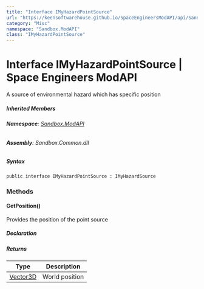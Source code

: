 ```yaml
---
title: "Interface IMyHazardPointSource"
url: "https://keensoftwarehouse.github.io/SpaceEngineersModAPI/api/Sandbox.ModAPI.IMyHazardPointSource.html"
category: "Misc"
namespace: "Sandbox.ModAPI"
class: "IMyHazardPointSource"
---
```


# Interface IMyHazardPointSource | Space Engineers ModAPI

A source of environmental hazard which has specific position

##### Inherited Members

###### **Namespace**: [Sandbox.ModAPI](https://keensoftwarehouse.github.io/SpaceEngineersModAPI/api/Sandbox.ModAPI.html)

###### **Assembly**: Sandbox.Common.dll

##### Syntax

```
public interface IMyHazardPointSource : IMyHazardSource
```

### Methods

#### GetPosition()

Provides the position of the point source

##### Declaration

##### Returns

| Type | Description |
| --- | --- |
| [Vector3D](https://keensoftwarehouse.github.io/SpaceEngineersModAPI/api/VRageMath.Vector3D.html) | World position |